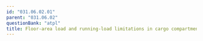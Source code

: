 ```yaml
---
id: "031.06.02.01"
parent: "031.06.02"
questionBank: "atpl"
title: Floor-area load and running-load limitations in cargo compartments
---
```

